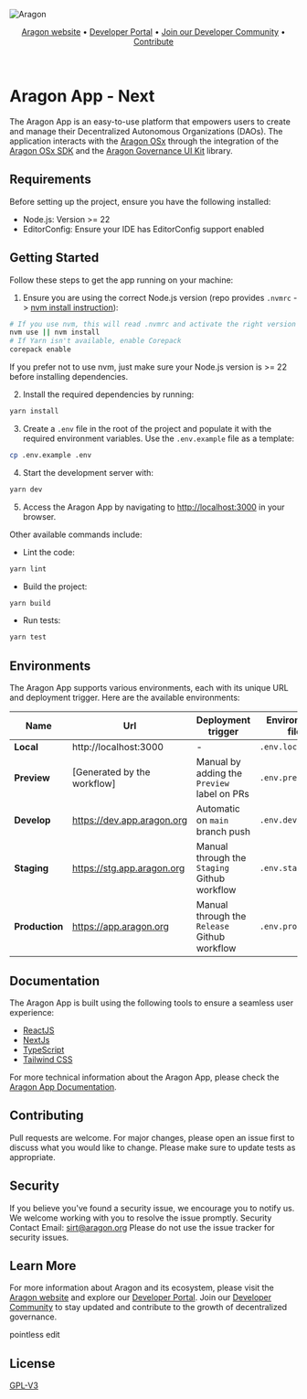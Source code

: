 ![Aragon](https://res.cloudinary.com/dbktgy3vg/image/upload/v1689668058/aragon-app_hpima1.png)

<p align="center">
  <a href="https://aragon.org/">Aragon website</a>
  •
  <a href="https://devs.aragon.org/">Developer Portal</a>
  •
  <a href="https://aragonproject.typeform.com/to/LngekEhU">Join our Developer Community</a>
  •
  <a href="https://aragonproject.typeform.com/dx-contribution">Contribute</a>
</p>

<br/>

# Aragon App - Next

The Aragon App is an easy-to-use platform that empowers users to create and manage their Decentralized Autonomous
Organizations (DAOs). The application interacts with the [Aragon OSx](https://github.com/aragon/osx) through the
integration of the [Aragon OSx SDK](https://github.com/aragon/sdk) and the
[Aragon Governance UI Kit](https://github.com/aragon/gov-ui-kit) library.

## Requirements

Before setting up the project, ensure you have the following installed:

- Node.js: Version >= 22
- EditorConfig: Ensure your IDE has EditorConfig support enabled

## Getting Started

Follow these steps to get the app running on your machine:

1. Ensure you are using the correct Node.js version (repo provides `.nvmrc` ->
   [nvm install instruction](https://github.com/nvm-sh/nvm?tab=readme-ov-file#install--update-script)):

```bash
# If you use nvm, this will read .nvmrc and activate the right version
nvm use || nvm install
# If Yarn isn't available, enable Corepack
corepack enable
```

If you prefer not to use nvm, just make sure your Node.js version is >= 22 before installing dependencies.

2. Install the required dependencies by running:

```bash
yarn install
```

3. Create a `.env` file in the root of the project and populate it with the required environment variables. Use the
   `.env.example` file as a template:

```bash
cp .env.example .env
```

4. Start the development server with:

```bash
yarn dev
```

5. Access the Aragon App by navigating to [http://localhost:3000](http://localhost:3000) in your browser.

Other available commands include:

- Lint the code:

```bash
yarn lint
```

- Build the project:

```bash
yarn build
```

- Run tests:

```bash
yarn test
```

## Environments

The Aragon App supports various environments, each with its unique URL and deployment trigger. Here are the available
environments:

| Name           | Url                         | Deployment trigger                           | Environment file  |
| -------------- | --------------------------- | -------------------------------------------- | ----------------- |
| **Local**      | http://localhost:3000       | -                                            | `.env.local`      |
| **Preview**    | [Generated by the workflow] | Manual by adding the `Preview` label on PRs  | `.env.preview`    |
| **Develop**    | https://dev.app.aragon.org  | Automatic on `main` branch push              | `.env.develop`    |
| **Staging**    | https://stg.app.aragon.org  | Manual through the `Staging` Github workflow | `.env.staging`    |
| **Production** | https://app.aragon.org      | Manual through the `Release` Github workflow | `.env.production` |

## Documentation

The Aragon App is built using the following tools to ensure a seamless user experience:

- [ReactJS](https://reactjs.org)
- [NextJs](https://nextjs.org/)
- [TypeScript](https://www.typescriptlang.org)
- [Tailwind CSS](https://tailwindcss.com)

For more technical information about the Aragon App, please check the [Aragon App Documentation](./docs/index.md).

## Contributing

Pull requests are welcome. For major changes, please open an issue first to discuss what you would like to change.
Please make sure to update tests as appropriate.

## Security

If you believe you've found a security issue, we encourage you to notify us. We welcome working with you to resolve the
issue promptly. Security Contact Email: sirt@aragon.org Please do not use the issue tracker for security issues.

## Learn More

For more information about Aragon and its ecosystem, please visit the [Aragon website](https://aragon.org/) and explore
our [Developer Portal](https://devs.aragon.org/). Join our
[Developer Community](https://aragonproject.typeform.com/to/LngekEhU) to stay updated and contribute to the growth of
decentralized governance.

pointless edit

## License

[GPL-V3](./LICENSE)
